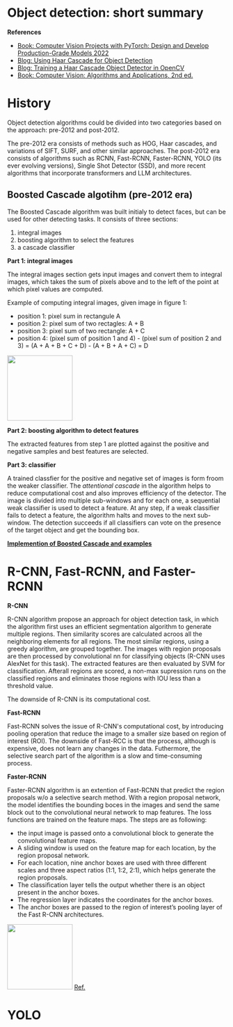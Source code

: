 <h1>Object detection: short summary</h1>

__References__

- [Book: Computer Vision Projects with PyTorch: Design and Develop Production-Grade Models 2022 ](https://doi.org/10.1007/978-1-4842-8273-1_3)
- [Blog: Using Haar Cascade for Object Detection](https://machinelearningmastery.com/using-haar-cascade-for-object-detection/)
- [Blog: Training a Haar Cascade Object Detector in OpenCV](https://machinelearningmastery.com/training-a-haar-cascade-object-detector-in-opencv/)
- [Book: Computer Vision: Algorithms and Applications, 2nd ed.](https://szeliski.org/Book/)
 

# History

Object detection algorithms could be divided into two categories based on the approach: pre-2012 and post-2012.

The pre-2012 era consists of methods such as HOG, Haar cascades, and variations of SIFT, SURF, and other similar approaches. The post-2012 era consists of algorithms such as RCNN, Fast-RCNN, Faster-RCNN, YOLO (its ever evolving versions), Single Shot Detector (SSD), and more recent algorithms that incorporate transformers and LLM architectures. 

## Boosted Cascade algotihm (pre-2012 era)

The Boosted Cascade algorithm was built initialy to detect faces, but can be used for other detecting tasks. It consists of three sections: 
1. integral images
2. boosting algorithm to select the features
3. a cascade classifier

__Part 1: integral images__

The integral images section gets input images and convert them to integral images, which takes the sum of pixels above and to the left of the point at which pixel values are computed. 

Example of computing integral images, given image in figure 1:
- position 1: pixel sum in rectangule A
- position 2: pixel sum of two rectagles: A + B
- position 3: pixel sum of two rectangle: A + C
- position 4: (pixel sum of position 1 and 4) - (pixel sum of position 2 and 3) = (A + A + B + C + D) - (A + B + A + C) = D

<img src ="https://github.com/user-attachments/assets/64f20210-1eff-4977-b740-4b842a876ea3" width="150" height="150">

__Part 2: boosting algorithm to detect features__

The extracted features from step 1  are plotted against the positive and negative samples and best features are selected.

__Part 3: classifier__

A trained classfier for the positive and negative set of images is form froom the weaker classifier. The _attentional cascade_ in the algorithm helps to reduce computational cost and also improves efficiency of the detector.   The image is divided into multiple sub-windows and for each one, a sequential weak classifier is used to detect a feature. At any step, if a weak classifier fails to detect a feature, the algorithm halts and moves to the next sub-window. The detection succeeds if all classifiers can vote on the presence of the target object and get the bounding box. 

__[Implemention of Boosted Cascade and examples](https://github.com/opencv/opencv/tree/master/data/haarcascades)__

# R-CNN, Fast-RCNN, and Faster-RCNN

__R-CNN__

R-CNN algorithm propose an approach for object detection task, in which the algorithm first uses an efficient segmentation algorithm to generate multiple regions. Then similarity scores are calculated acroos all the neighboring elements for all regions. The most similar regions, using a greedy algorithm, are grouped together. The images with region proposals are then processed by convolutional nn for classifying objects (R-CNN uses AlexNet for this task). The extracted features are then evaluated by SVM for classification. Afterall regions are scored, a non-max supression runs on the classified regions and eliminates those regions with IOU less than a threshold value.

The downside of R-CNN is its computational cost. 

__Fast-RCNN__

Fast-RCNN solves the issue of R-CNN's computational cost, by introducing pooling operation that reduce the image to a smaller size based on region of interest (ROI). The downside of Fast-RCC is that the process, although is expensive, does not learn any changes in the data. Futhermore, the selective search part of the algorithm is a slow and time-consuming process.

__Faster-RCNN__

Faster-RCNN algorithm is an extention of Fast-RCNN that predict the region proposals w/o a selective search method. With a region proposal network, the model identifies the bounding boces in the images and send the same block out to the convolutional neural network to map features. The loss functions are trained on the feature maps. The steps are as following:
- the input image is passed onto a convolutional block to generate the convolutional feature maps.
- A sliding window is used on the feature map for each location, by the region proposal network.
- For each location, nine anchor boxes are used with three different scales and three aspect ratios (1:1, 1:2, 2:1), which helps generate the region proposals.
- The classification layer tells the output whether there is an object present in the anchor boxes.
- The regression layer indicates the coordinates for the anchor boxes.
- The anchor boxes are passed to the region of interest’s pooling layer of the Fast R-CNN architectures.

<img src ="https://github.com/user-attachments/assets/d92e11a8-6bbf-42e2-a835-2b3b4c9370af" width="150" height="150"> [Ref.](https://learning.oreilly.com/api/v2/epubs/urn:orm:book:9781484282731/files/images/520381_1_En_3_Chapter/520381_1_En_3_Fig7_HTML.jpg)



# YOLO
